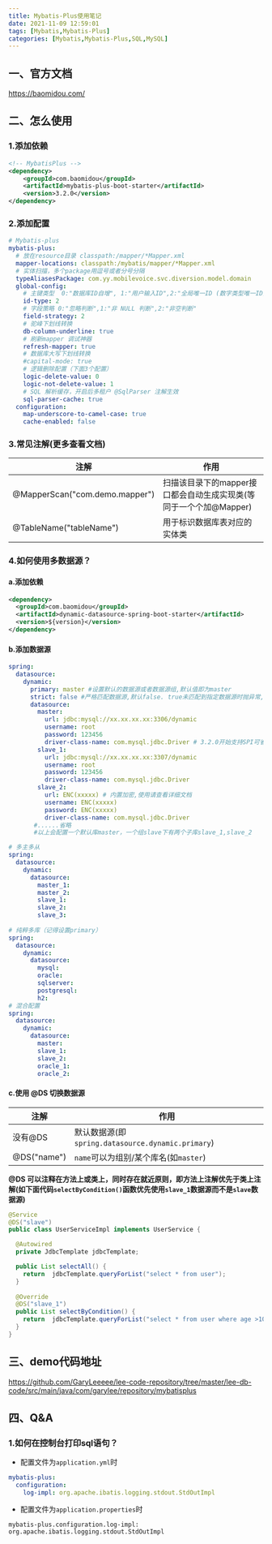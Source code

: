 ```yaml
---
title: Mybatis-Plus使用笔记
date: 2021-11-09 12:59:01
tags: [Mybatis,Mybatis-Plus]
categories: [Mybatis,Mybatis-Plus,SQL,MySQL]
---
```


## 一、官方文档
https://baomidou.com/

## 二、怎么使用
### 1.添加依赖
```xml
<!-- MybatisPlus -->
<dependency>
    <groupId>com.baomidou</groupId>
    <artifactId>mybatis-plus-boot-starter</artifactId>
    <version>3.2.0</version>
</dependency>
```

### 2.添加配置
```yaml
# Mybatis-plus
mybatis-plus:
  # 放在resource目录 classpath:/mapper/*Mapper.xml
  mapper-locations: classpath:/mybatis/mapper/*Mapper.xml
  # 实体扫描，多个package用逗号或者分号分隔
  typeAliasesPackage: com.yy.mobilevoice.svc.diversion.model.domain
  global-config:
    # 主键类型  0:"数据库ID自增", 1:"用户输入ID",2:"全局唯一ID (数字类型唯一ID)", 3:"全局唯一ID UUID";
    id-type: 2
    # 字段策略 0:"忽略判断",1:"非 NULL 判断",2:"非空判断"
    field-strategy: 2
    # 驼峰下划线转换
    db-column-underline: true
    # 刷新mapper 调试神器
    refresh-mapper: true
    # 数据库大写下划线转换
    #capital-mode: true
    # 逻辑删除配置（下面3个配置）
    logic-delete-value: 0
    logic-not-delete-value: 1
    # SQL 解析缓存，开启后多租户 @SqlParser 注解生效
    sql-parser-cache: true
  configuration:
    map-underscore-to-camel-case: true
    cache-enabled: false
```

### 3.常见注解(更多查看文档)
|注解|作用|
|-------------|-------------|
|@MapperScan("com.demo.mapper")|扫描该目录下的mapper接口都会自动生成实现类(等同于一个个加@Mapper)|
|@TableName("tableName")|用于标识数据库表对应的实体类||

### 4.如何使用多数据源？
#### a.添加依赖
```xml
<dependency>
  <groupId>com.baomidou</groupId>
  <artifactId>dynamic-datasource-spring-boot-starter</artifactId>
  <version>${version}</version>
</dependency>
```

#### b.添加数据源
```yaml
spring:
  datasource:
    dynamic:
      primary: master #设置默认的数据源或者数据源组,默认值即为master
      strict: false #严格匹配数据源,默认false. true未匹配到指定数据源时抛异常,false使用默认数据源
      datasource:
        master:
          url: jdbc:mysql://xx.xx.xx.xx:3306/dynamic
          username: root
          password: 123456
          driver-class-name: com.mysql.jdbc.Driver # 3.2.0开始支持SPI可省略此配置
        slave_1:
          url: jdbc:mysql://xx.xx.xx.xx:3307/dynamic
          username: root
          password: 123456
          driver-class-name: com.mysql.jdbc.Driver
        slave_2:
          url: ENC(xxxxx) # 内置加密,使用请查看详细文档
          username: ENC(xxxxx)
          password: ENC(xxxxx)
          driver-class-name: com.mysql.jdbc.Driver
       #......省略
       #以上会配置一个默认库master，一个组slave下有两个子库slave_1,slave_2
```
```yaml
# 多主多从
spring:
  datasource:
    dynamic:
      datasource:
        master_1:
        master_2:
        slave_1:
        slave_2:
        slave_3:
                                                                                      
# 纯粹多库（记得设置primary）
spring:
  datasource:
    dynamic:
      datasource:
        mysql: 
        oracle:
        sqlserver:
        postgresql:
        h2:
# 混合配置
spring:
  datasource:
    dynamic:
      datasource:
        master:
        slave_1:
        slave_2:
        oracle_1:
        oracle_2:
```

#### c.使用 **@DS** 切换数据源
|注解|作用|
|-------------|-------------|
|没有@DS|默认数据源(即`spring.datasource.dynamic.primary`)|
|@DS("name")|`name`可以为组别/某个库名(如`master`)||

**@DS 可以注释在方法上或类上，同时存在就近原则，即方法上注解优先于类上注解(如下面代码`selectByCondition()`函数优先使用`slave_1`数据源而不是`slave`数据源)**
```java
@Service
@DS("slave")
public class UserServiceImpl implements UserService {

  @Autowired
  private JdbcTemplate jdbcTemplate;

  public List selectAll() {
    return  jdbcTemplate.queryForList("select * from user");
  }
  
  @Override
  @DS("slave_1")
  public List selectByCondition() {
    return  jdbcTemplate.queryForList("select * from user where age >10");
  }
}
```


## 三、demo代码地址
https://github.com/GaryLeeeee/lee-code-repository/tree/master/lee-db-code/src/main/java/com/garylee/repository/mybatisplus

## 四、Q&A
### 1.如何在控制台打印sql语句？
* 配置文件为`application.yml`时
```yaml
mybatis-plus:
  configuration:
    log-impl: org.apache.ibatis.logging.stdout.StdOutImpl
```

* 配置文件为`application.properties`时
```properties
mybatis-plus.configuration.log-impl: org.apache.ibatis.logging.stdout.StdOutImpl
```
